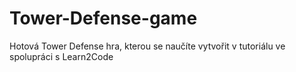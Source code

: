 # Tower-Defense-game

Hotová Tower Defense hra, kterou se naučíte vytvořit v tutoriálu ve spolupráci s Learn2Code
